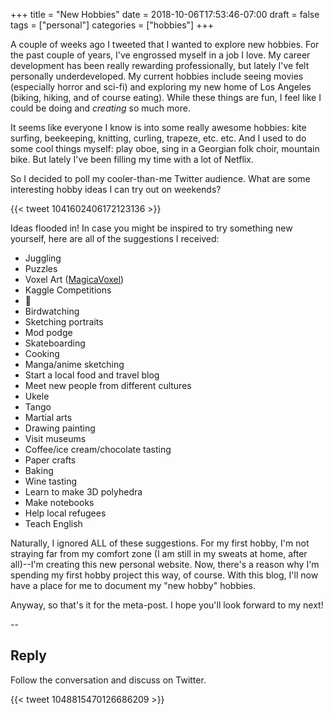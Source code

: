 +++ 
title = "New Hobbies" 
date = 2018-10-06T17:53:46-07:00 
draft = false 
tags = ["personal"] 
categories = ["hobbies"] 
+++

A couple of weeks ago I tweeted that I wanted to explore new hobbies. For the past couple of years, I've engrossed myself in a job I love. My career development has been really rewarding professionally, but lately I've felt personally underdeveloped. My current hobbies include seeing movies (especially horror and sci-fi) and exploring my new home of Los Angeles (biking, hiking, and of course eating). While these things are fun, I feel like I could be doing and *creating* so much more. 

It seems like everyone I know is into some really awesome hobbies: kite surfing, beekeeping, knitting, curling, trapeze, etc. etc. And I used to do some cool things myself: play oboe, sing in a Georgian folk choir, mountain bike. But lately I've been filling my time with a lot of Netflix.

So I decided to poll my cooler-than-me Twitter audience. What are some interesting hobby ideas I can try out on weekends?

{{< tweet 1041602406172123136 >}}

Ideas flooded in! In case you might be inspired to try something new yourself, here are all of the suggestions I received:

* Juggling
* Puzzles
* Voxel Art ([MagicaVoxel](http://www.voxelmade.com/magicavoxel/))
* Kaggle Competitions
* 🍰
* Birdwatching
* Sketching portraits
* Mod podge
* Skateboarding
* Cooking
* Manga/anime sketching
* Start a local food and travel blog
* Meet new people from different cultures
* Ukele
* Tango
* Martial arts
* Drawing painting
* Visit museums
* Coffee/ice cream/chocolate tasting
* Paper crafts
* Baking
* Wine tasting
* Learn to make 3D polyhedra
* Make notebooks
* Help local refugees
* Teach English

Naturally, I ignored ALL of these suggestions. For my first hobby, I'm not straying far from my comfort zone (I am still in my sweats at home, after all)--I'm creating this new personal website. Now, there's a reason why I'm spending my first hobby project this way, of course. With this blog, I'll now have a place for me to document my "new hobby" hobbies.

Anyway, so that's it for the meta-post. I hope you'll look forward to my next!

--

## Reply

Follow the conversation and discuss on Twitter.

{{< tweet 1048815470126686209 >}}